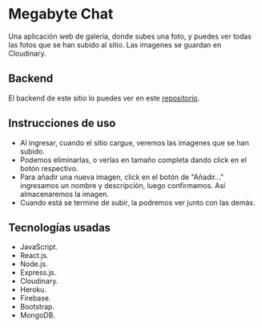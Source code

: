 # Megabyte Chat
Una aplicación web de galería, donde subes una foto, y puedes ver todas las fotos que se han subido al sitio. Las imagenes se guardan en Cloudinary.

## Backend
El backend de este sitio lo puedes ver en este [repositorio](https://github.com/jonathangg03/gallery "repositorio").

## Instrucciones de uso
- Al ingresar, cuando el sitio cargue, veremos las imagenes que se han subido.
- Podemos eliminarlas, o verlas en tamaño completa dando click en el botón respectivo.
- Para añadir una nueva imagen, click en el botón de "Añadir..." ingresamos un nombre y descripción, luego confirmamos. Así almacenaremos la imagen.
- Cuando está se termine de subir, la podremos ver junto con las demás.

## Tecnologías usadas
- JavaScript.
- React.js.
- Node.js.
- Express.js.
- Cloudinary.
- Heroku.
- Firebase.
- Bootstrap.
- MongoDB.
